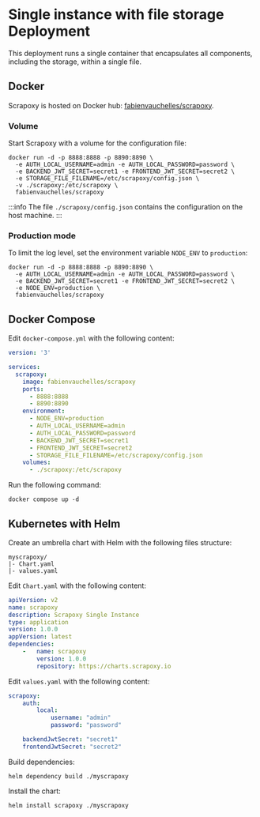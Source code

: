 # Single instance with file storage Deployment

This deployment runs a single container that encapsulates all components, including the storage, within a single file.


## Docker

Scrapoxy is hosted on Docker hub: [fabienvauchelles/scrapoxy](https://hub.docker.com/r/fabienvauchelles/scrapoxy/).


### Volume

Start Scrapoxy with a volume for the configuration file:

```shell
docker run -d -p 8888:8888 -p 8890:8890 \
  -e AUTH_LOCAL_USERNAME=admin -e AUTH_LOCAL_PASSWORD=password \
  -e BACKEND_JWT_SECRET=secret1 -e FRONTEND_JWT_SECRET=secret2 \
  -e STORAGE_FILE_FILENAME=/etc/scrapoxy/config.json \
  -v ./scrapoxy:/etc/scrapoxy \
  fabienvauchelles/scrapoxy
```

:::info
The file `./scrapoxy/config.json` contains the configuration on the host machine.
:::


### Production mode

To limit the log level, set the environment variable `NODE_ENV` to `production`:

```shell
docker run -d -p 8888:8888 -p 8890:8890 \
  -e AUTH_LOCAL_USERNAME=admin -e AUTH_LOCAL_PASSWORD=password \
  -e BACKEND_JWT_SECRET=secret1 -e FRONTEND_JWT_SECRET=secret2 \
  -e NODE_ENV=production \
  fabienvauchelles/scrapoxy
```


## Docker Compose

Edit `docker-compose.yml` with the following content:

```yaml
version: '3'

services:
  scrapoxy:
    image: fabienvauchelles/scrapoxy
    ports:
      - 8888:8888
      - 8890:8890
    environment:
      - NODE_ENV=production
      - AUTH_LOCAL_USERNAME=admin
      - AUTH_LOCAL_PASSWORD=password
      - BACKEND_JWT_SECRET=secret1
      - FRONTEND_JWT_SECRET=secret2
      - STORAGE_FILE_FILENAME=/etc/scrapoxy/config.json
    volumes:
      - ./scrapoxy:/etc/scrapoxy
```

Run the following command:

```shell
docker compose up -d
```


## Kubernetes with Helm

Create an umbrella chart with Helm with the following files structure:

```
myscrapoxy/
|- Chart.yaml
|- values.yaml
```

Edit `Chart.yaml` with the following content:

```yaml
apiVersion: v2
name: scrapoxy
description: Scrapoxy Single Instance
type: application
version: 1.0.0
appVersion: latest
dependencies:
    -   name: scrapoxy
        version: 1.0.0
        repository: https://charts.scrapoxy.io
```

Edit `values.yaml` with the following content:

```yaml
scrapoxy:
    auth:
        local:
            username: "admin"
            password: "password"

    backendJwtSecret: "secret1"
    frontendJwtSecret: "secret2"
```

Build dependencies:

```shell
helm dependency build ./myscrapoxy
```

Install the chart:

```shell
helm install scrapoxy ./myscrapoxy
```
